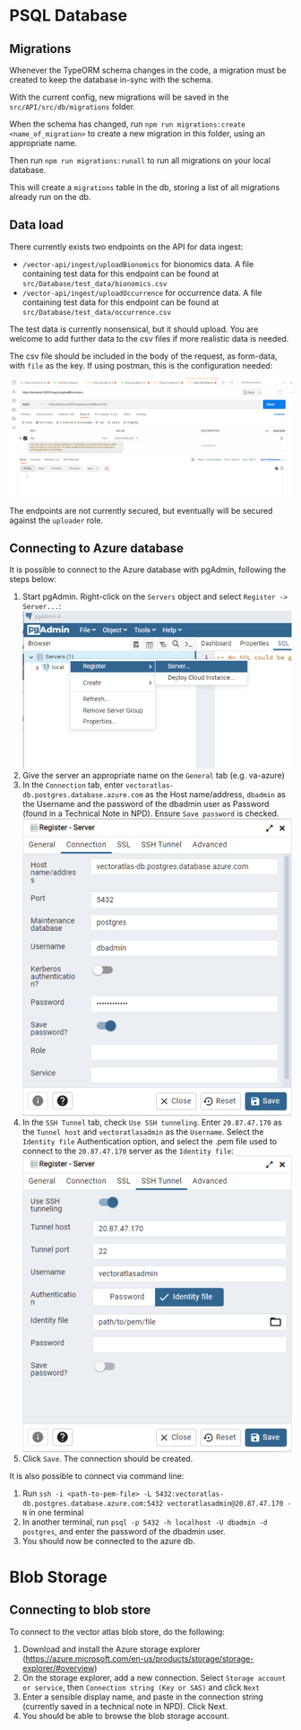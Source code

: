 # PSQL Database

## Migrations
Whenever the TypeORM schema changes in the code, a migration must be created to keep the database in-sync with the schema.

With the current config, new migrations will be saved in the `src/API/src/db/migrations` folder.

When the schema has changed, run `npm run migrations:create <name_of_migration>` to create a new migration in this folder, using an appropriate name.

Then run `npm run migrations:runall` to run all migrations on your local database.

This will create a `migrations` table in the db, storing a list of all migrations already run on the db.

## Data load
There currently exists two endpoints on the API for data ingest:
- `/vector-api/ingest/uploadBionomics` for bionomics data. A file containing test data for this endpoint can be found at `src/Database/test_data/bionomics.csv`
- `/vector-api/ingest/uploadOccurrence` for occurrence data. A file containing test data for this endpoint can be found at `src/Database/test_data/occurrence.csv`

The test data is currently nonsensical, but it should upload. You are welcome to add further data to the csv files if more realistic data is needed.

The csv file should be included in the body of the request, as form-data, with `file` as the key. If using postman, this is the configuration needed:

![postman file upload](./images/PostmanFile.png)

The endpoints are not currently secured, but eventually will be secured against the `uploader` role.

## Connecting to Azure database
It is possible to connect to the Azure database with pgAdmin, following the steps below:
1. Start pgAdmin. Right-click on the `Servers` object and select `Register -> Server...`:
![pgAdmin 1](./images/pgAdmin1.png)
1. Give the server an appropriate name on the `General` tab (e.g. va-azure)
1. In the `Connection` tab, enter `vectoratlas-db.postgres.database.azure.com` as the Host name/address, `dbadmin` as the Username and the password of the dbadmin user as Password (found in a Technical Note in NPD). Ensure `Save password` is checked.
![pgAdmin 2](./images/pgAdmin2.png)
1. In the `SSH Tunnel` tab, check `Use SSH tunneling`. Enter `20.87.47.170` as the `Tunnel host` and `vectoratlasadmin` as the `Username`. Select the `Identity file` Authentication option, and select the .pem file used to connect to the `20.87.47.170` server as the `Identity file`:
![pgAdmin 3](./images/pgAdmin3.png)
1. Click `Save`. The connection should be created.

It is also possible to connect via command line:
1. Run `ssh -i <path-to-pem-file> -L 5432:vectoratlas-db.postgres.database.azure.com:5432 vectoratlasadmin@20.87.47.170 -N` in one terminal
1. In another terminal, run `psql -p 5432 -h localhost -U dbadmin -d postgres`, and enter the password of the dbadmin user.
1. You should now be connected to the azure db.

# Blob Storage
## Connecting to blob store
To connect to the vector atlas blob store, do the following:
1. Download and install the Azure storage explorer (https://azure.microsoft.com/en-us/products/storage/storage-explorer/#overview)
1. On the storage explorer, add a new connection. Select `Storage account or service`, then `Connection string (Key or SAS)` and click `Next`
1. Enter a sensible display name, and paste in the connection string (currently saved in a technical note in NPD). Click Next.
1. You should be able to browse the blob storage account.
